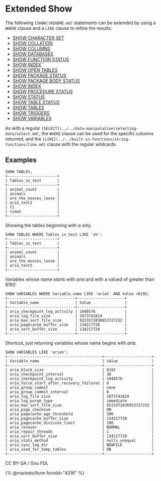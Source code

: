 
# Extended Show

The following `[SHOW](README.md)` statements can be extended by using a `WHERE` clause and a `LIKE` clause to refine the results:


* [SHOW CHARACTER SET](show-character-set.md)
* [SHOW COLLATION](show-collation.md)
* [SHOW COLUMNS](show-columns.md)
* [SHOW DATABASES](show-databases.md)
* [SHOW FUNCTION STATUS](show-function-status.md)
* [SHOW INDEX](show-index.md)``
* [SHOW OPEN TABLES](show-open-tables.md)
* [SHOW PACKAGE STATUS](show-package-status.md)
* [SHOW PACKAGE BODY STATUS](show-package-body-status.md)
* [SHOW INDEX](show-index.md)
* [SHOW PROCEDURE STATUS](show-procedure-status.md)
* [SHOW STATUS](show-status.md)
* [SHOW TABLE STATUS](show-table-status.md)
* [SHOW TABLES](show-tables.md)
* [SHOW TRIGGERS](show-triggers.md)
* [SHOW VARIABLES](show-variables.md)


As with a regular `[SELECT](../../data-manipulation/selecting-data/select.md)`, the `WHERE` clause can be used for the specific columns returned, and the `[LIKE](../../built-in-functions/string-functions/like.md)` clause with the regular wildcards.


## Examples


```
SHOW TABLES;
+----------------------+
| Tables_in_test       |
+----------------------+
| animal_count         |
| animals              |
| are_the_mooses_loose |
| aria_test2           |
| t1                   |
| view1                |
+----------------------+
```

Showing the tables beginning with *a* only.


```
SHOW TABLES WHERE Tables_in_test LIKE 'a%';
+----------------------+
| Tables_in_test       |
+----------------------+
| animal_count         |
| animals              |
| are_the_mooses_loose |
| aria_test2           |
+----------------------+
```

Variables whose name starts with *aria* and with a valued of greater than 8192:


```
SHOW VARIABLES WHERE Variable_name LIKE 'aria%' AND Value >8192;
+------------------------------+---------------------+
| Variable_name                | Value               |
+------------------------------+---------------------+
| aria_checkpoint_log_activity | 1048576             |
| aria_log_file_size           | 1073741824          |
| aria_max_sort_file_size      | 9223372036853727232 |
| aria_pagecache_buffer_size   | 134217728           |
| aria_sort_buffer_size        | 134217728           |
+------------------------------+---------------------+
```

Shortcut, just returning variables whose name begins with *aria*.


```
SHOW VARIABLES LIKE 'aria%';
+------------------------------------------+---------------------+
| Variable_name                            | Value               |
+------------------------------------------+---------------------+
| aria_block_size                          | 8192                |
| aria_checkpoint_interval                 | 30                  |
| aria_checkpoint_log_activity             | 1048576             |
| aria_force_start_after_recovery_failures | 0                   |
| aria_group_commit                        | none                |
| aria_group_commit_interval               | 0                   |
| aria_log_file_size                       | 1073741824          |
| aria_log_purge_type                      | immediate           |
| aria_max_sort_file_size                  | 9223372036853727232 |
| aria_page_checksum                       | ON                  |
| aria_pagecache_age_threshold             | 300                 |
| aria_pagecache_buffer_size               | 134217728           |
| aria_pagecache_division_limit            | 100                 |
| aria_recover                             | NORMAL              |
| aria_repair_threads                      | 1                   |
| aria_sort_buffer_size                    | 134217728           |
| aria_stats_method                        | nulls_unequal       |
| aria_sync_log_dir                        | NEWFILE             |
| aria_used_for_temp_tables                | ON                  |
+------------------------------------------+---------------------+
```


CC BY-SA / Gnu FDL


{% @marketo/form formId="4316" %}
